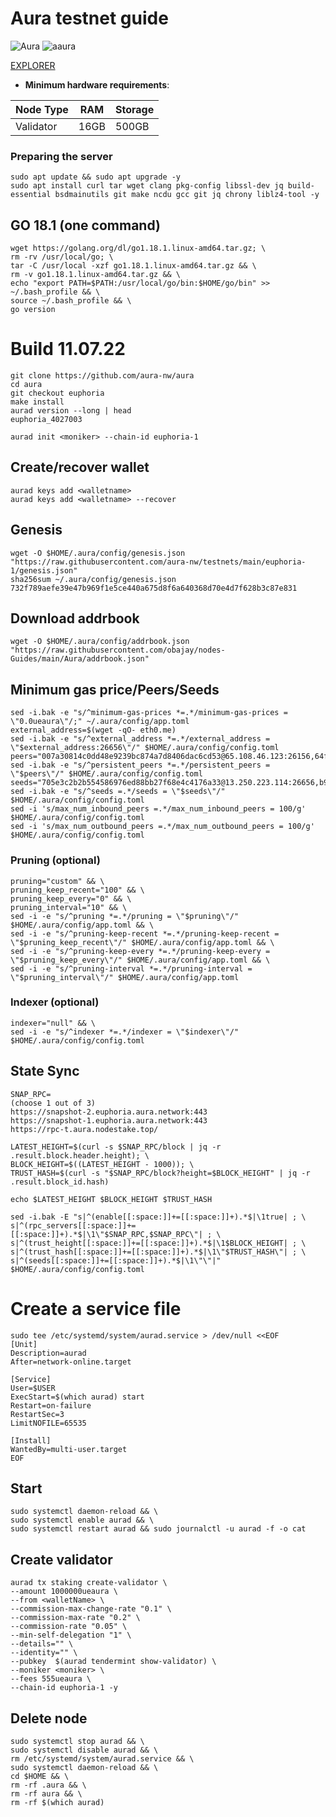 # Aura testnet guide

![Aura](https://user-images.githubusercontent.com/44331529/180595364-72b306db-c60b-463e-877c-57ee5acc126e.png)
![aaura](https://user-images.githubusercontent.com/44331529/180595514-1dfc72a9-b72e-477b-ab5b-54f8a5071c7d.png)



[EXPLORER](https://testnet.owlstake.com/Aura-Network/staking)

- **Minimum hardware requirements**:

| Node Type  | RAM  | Storage  | 
|------------|------|----------|
| Validator  | 16GB | 500GB    |




### Preparing the server

    sudo apt update && sudo apt upgrade -y
    sudo apt install curl tar wget clang pkg-config libssl-dev jq build-essential bsdmainutils git make ncdu gcc git jq chrony liblz4-tool -y

## GO 18.1 (one command)

    wget https://golang.org/dl/go1.18.1.linux-amd64.tar.gz; \
    rm -rv /usr/local/go; \
    tar -C /usr/local -xzf go1.18.1.linux-amd64.tar.gz && \
    rm -v go1.18.1.linux-amd64.tar.gz && \
    echo "export PATH=$PATH:/usr/local/go/bin:$HOME/go/bin" >> ~/.bash_profile && \
    source ~/.bash_profile && \
    go version

# Build 11.07.22

    git clone https://github.com/aura-nw/aura
    cd aura
    git checkout euphoria
    make install
    aurad version --long | head
    euphoria_4027003
    
    aurad init <moniker> --chain-id euphoria-1

## Create/recover wallet

    aurad keys add <walletname>
    aurad keys add <walletname> --recover

## Genesis

    wget -O $HOME/.aura/config/genesis.json "https://raw.githubusercontent.com/aura-nw/testnets/main/euphoria-1/genesis.json"
    sha256sum ~/.aura/config/genesis.json
    732f789aefe39e47b969f1e5ce440a675d8f6a640368d70e4d7f628b3c87e831

## Download addrbook

    wget -O $HOME/.aura/config/addrbook.json "https://raw.githubusercontent.com/obajay/nodes-Guides/main/Aura/addrbook.json"


## Minimum gas price/Peers/Seeds

    sed -i.bak -e "s/^minimum-gas-prices *=.*/minimum-gas-prices = \"0.0ueaura\"/;" ~/.aura/config/app.toml
    external_address=$(wget -qO- eth0.me)
    sed -i.bak -e "s/^external_address *=.*/external_address = \"$external_address:26656\"/" $HOME/.aura/config/config.toml
    peers="007a30814c0dd48e9239bc874a7d8406dac6cd53@65.108.46.123:26156,64fdaa6da59901793beda215679ac2a6549b46b4@144.91.122.166:26656,d3ba3d354b657ec21377791d307a4ed01b2898d7@138.201.139.175:20356,c53157159e7cea010b86e44786831f792d852e1f@135.181.72.187:26656,594f32a7496097e5c8cecd23156862e714c9a729@144.76.224.246:56656,5d869eb132e188b848875cc169edb3614d6bb620@144.76.27.79:26656"
    sed -i.bak -e "s/^persistent_peers *=.*/persistent_peers = \"$peers\"/" $HOME/.aura/config/config.toml
    seeds="705e3c2b2b554586976ed88bb27f68e4c4176a33@13.250.223.114:26656,b9243524f659f2ff56691a4b2919c3060b2bb824@13.214.5.1:26656"
    sed -i.bak -e "s/^seeds =.*/seeds = \"$seeds\"/" $HOME/.aura/config/config.toml
    sed -i 's/max_num_inbound_peers =.*/max_num_inbound_peers = 100/g' $HOME/.aura/config/config.toml
    sed -i 's/max_num_outbound_peers =.*/max_num_outbound_peers = 100/g' $HOME/.aura/config/config.toml

### Pruning (optional)

    pruning="custom" && \
    pruning_keep_recent="100" && \
    pruning_keep_every="0" && \
    pruning_interval="10" && \
    sed -i -e "s/^pruning *=.*/pruning = \"$pruning\"/" $HOME/.aura/config/app.toml && \
    sed -i -e "s/^pruning-keep-recent *=.*/pruning-keep-recent = \"$pruning_keep_recent\"/" $HOME/.aura/config/app.toml && \
    sed -i -e "s/^pruning-keep-every *=.*/pruning-keep-every = \"$pruning_keep_every\"/" $HOME/.aura/config/app.toml && \
    sed -i -e "s/^pruning-interval *=.*/pruning-interval = \"$pruning_interval\"/" $HOME/.aura/config/app.toml

### Indexer (optional)

    indexer="null" && \
    sed -i -e "s/^indexer *=.*/indexer = \"$indexer\"/" $HOME/.aura/config/config.toml

## State Sync
    SNAP_RPC=
    (choose 1 out of 3)
    https://snapshot-2.euphoria.aura.network:443
    https://snapshot-1.euphoria.aura.network:443
    https://rpc-t.aura.nodestake.top/

    LATEST_HEIGHT=$(curl -s $SNAP_RPC/block | jq -r .result.block.header.height); \
    BLOCK_HEIGHT=$((LATEST_HEIGHT - 1000)); \
    TRUST_HASH=$(curl -s "$SNAP_RPC/block?height=$BLOCK_HEIGHT" | jq -r .result.block_id.hash)

    echo $LATEST_HEIGHT $BLOCK_HEIGHT $TRUST_HASH

    sed -i.bak -E "s|^(enable[[:space:]]+=[[:space:]]+).*$|\1true| ; \
    s|^(rpc_servers[[:space:]]+=[[:space:]]+).*$|\1\"$SNAP_RPC,$SNAP_RPC\"| ; \
    s|^(trust_height[[:space:]]+=[[:space:]]+).*$|\1$BLOCK_HEIGHT| ; \
    s|^(trust_hash[[:space:]]+=[[:space:]]+).*$|\1\"$TRUST_HASH\"| ; \
    s|^(seeds[[:space:]]+=[[:space:]]+).*$|\1\"\"|" $HOME/.aura/config/config.toml

# Create a service file

    sudo tee /etc/systemd/system/aurad.service > /dev/null <<EOF
    [Unit]
    Description=aurad
    After=network-online.target

    [Service]
    User=$USER
    ExecStart=$(which aurad) start
    Restart=on-failure
    RestartSec=3
    LimitNOFILE=65535

    [Install]
    WantedBy=multi-user.target
    EOF

## Start

    sudo systemctl daemon-reload && \
    sudo systemctl enable aurad && \
    sudo systemctl restart aurad && sudo journalctl -u aurad -f -o cat


## Create validator


    aurad tx staking create-validator \
    --amount 1000000ueaura \
    --from <walletName> \
    --commission-max-change-rate "0.1" \
    --commission-max-rate "0.2" \
    --commission-rate "0.05" \
    --min-self-delegation "1" \
    --details="" \
    --identity="" \
    --pubkey  $(aurad tendermint show-validator) \
    --moniker <moniker> \
    --fees 555ueaura \
    --chain-id euphoria-1 -y


## Delete node
    sudo systemctl stop aurad && \
    sudo systemctl disable aurad && \
    rm /etc/systemd/system/aurad.service && \
    sudo systemctl daemon-reload && \
    cd $HOME && \
    rm -rf .aura && \
    rm -rf aura && \
    rm -rf $(which aurad)

